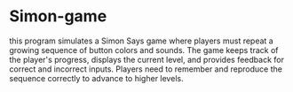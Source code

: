 # Simon-game
this program simulates a Simon Says game where players must repeat a growing sequence of button colors and sounds. The game keeps track of the player's progress, displays the current level, and provides feedback for correct and incorrect inputs. Players need to remember and reproduce the sequence correctly to advance to higher levels.

